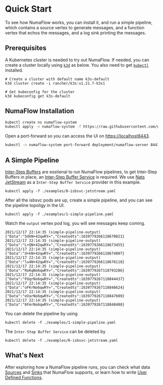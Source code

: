 # Quick Start

To see how NumaFlow works, you can install it, and run a simple pipeline, which contains a source vertex to generate messages, and a function vertex that echos the messages, and a log sink printing the messages.

## Prerequisites

A Kubernetes cluster is needed to try out NumaFlow. If needed, you can create a cluster locally using
[`k3d`](https://k3d.io/) as below. You also need to get [`kubectl`](https://kubernetes.io/docs/tasks/tools/install-kubectl/) installed.

```shell
# Create a cluster with default name k3s-default
k3d cluster create -i rancher/k3s:v1.21.7-k3s1

# Get kubeconfig for the cluster
k3d kubeconfig get k3s-default
```

## NumaFlow Installation

```sh
kubectl create ns numaflow-system
kubectl apply -n numaflow-system -f https://raw.githubusercontent.com/numaproj/numaflow/stable/config/install.yaml

```

Open a port-forward so you can access the UI on [https://localhost8443](https://localhost8443).

```sh
kubectl -n numaflow-system port-forward deployment/numaflow-server 8443:8443
```

## A Simple Pipeline

[Inter-Step Buffers](./INTER_STEP_BUFFER.md) are esstienal to run NumaFlow pipelines, to get Inter-Step Buffers in place, an [Inter-Step Buffer Service](./INTER_STEP_BUFFER_SERVICE.md) is required. We use [Nats JetStream](https://docs.nats.io/nats-concepts/jetstream) as a `Inter-Step Buffer Service` provider in this example.

```shell
kubectl apply -f ./examples/0-isbsvc-jetstream.yaml
```

After all the isbsvc pods are up, create a simple pipeline, and you can see the pipeline topoligy in the UI.

```shell
kubectl apply -f ./examples/1-simple-pipeline.yaml
```

Watch the `output` vertex pod log, you will see messages keep coming.

```
2021/12/17 22:14:35 (simple-pipeline-output) {"Data":"5dkN+42qwRY=","Createdts":1639779266118670821}
2021/12/17 22:14:35 (simple-pipeline-output) {"Data":"L+QN+42qwRY=","Createdts":1639779266118673455}
2021/12/17 22:14:35 (simple-pipeline-output) {"Data":"d+kN+42qwRY=","Createdts":1639779266118674807}
2021/12/17 22:14:35 (simple-pipeline-output) {"Data":"lu4N+42qwRY=","Createdts":1639779266118676118}
2021/12/17 22:14:35 (simple-pipeline-output) {"Data":"RoKqNo6qwRY=","Createdts":1639779267118793286}
2021/12/17 22:14:35 (simple-pipeline-output) {"Data":"FUqrNo6qwRY=","Createdts":1639779267118844437}
2021/12/17 22:14:35 (simple-pipeline-output) {"Data":"oFKrNo6qwRY=","Createdts":1639779267118846624}
2021/12/17 22:14:35 (simple-pipeline-output) {"Data":"eVarNo6qwRY=","Createdts":1639779267118847609}
2021/12/17 22:14:35 (simple-pipeline-output) {"Data":"6FmrNo6qwRY=","Createdts":1639779267118848488}
```

You can delete the pipeline by using

```shell
kubectl delete -f ./examples/1-simple-pipeline.yaml
```

The `Inter-Step Buffer Service` can be deleted by

```shell
kubectl delete -f ./examples/0-isbsvc-jetstream.yaml
```

## What's Next

After exploring how a NumaFlow pipeline runs, you can check what data [Sources](./sources/GENERATOR.md) and [Sinks](./sinks/KAFKA.md) that NumaFlow supports, or learn how to write [User Defined Functions](./USER_DEFINED_FUNCTIONS.md).

